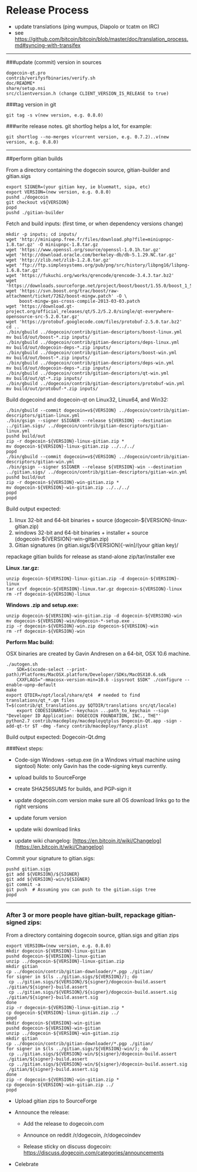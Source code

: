 Release Process
====================

* update translations (ping wumpus, Diapolo or tcatm on IRC)
* see https://github.com/bitcoin/bitcoin/blob/master/doc/translation_process.md#syncing-with-transifex

* * *

###update (commit) version in sources


	dogecoin-qt.pro
	contrib/verifysfbinaries/verify.sh
	doc/README*
	share/setup.nsi
	src/clientversion.h (change CLIENT_VERSION_IS_RELEASE to true)

###tag version in git

	git tag -s v(new version, e.g. 0.8.0)

###write release notes. git shortlog helps a lot, for example:

	git shortlog --no-merges v(current version, e.g. 0.7.2)..v(new version, e.g. 0.8.0)

* * *

##perform gitian builds

 From a directory containing the dogecoin source, gitian-builder and gitian.sigs
  
	export SIGNER=(your gitian key, ie bluematt, sipa, etc)
	export VERSION=(new version, e.g. 0.8.0)
	pushd ./dogecoin
	git checkout v${VERSION}
	popd
	pushd ./gitian-builder

 Fetch and build inputs: (first time, or when dependency versions change)

	mkdir -p inputs; cd inputs/
	wget 'http://miniupnp.free.fr/files/download.php?file=miniupnpc-1.8.tar.gz' -O miniupnpc-1.8.tar.gz
	wget 'https://www.openssl.org/source/openssl-1.0.1h.tar.gz'
	wget 'http://download.oracle.com/berkeley-db/db-5.1.29.NC.tar.gz'
	wget 'http://zlib.net/zlib-1.2.8.tar.gz'
	wget 'ftp://ftp.simplesystems.org/pub/png/src/history/libpng16/libpng-1.6.8.tar.gz'
	wget 'https://fukuchi.org/works/qrencode/qrencode-3.4.3.tar.bz2'
	wget 'https://downloads.sourceforge.net/project/boost/boost/1.55.0/boost_1_55_0.tar.bz2'
	wget 'https://svn.boost.org/trac/boost/raw-attachment/ticket/7262/boost-mingw.patch' -O \
	     boost-mingw-gas-cross-compile-2013-03-03.patch
	wget 'https://download.qt-project.org/official_releases/qt/5.2/5.2.0/single/qt-everywhere-opensource-src-5.2.0.tar.gz'
	wget 'https://protobuf.googlecode.com/files/protobuf-2.5.0.tar.bz2'
	cd ..
	./bin/gbuild ../dogecoin/contrib/gitian-descriptors/boost-linux.yml
	mv build/out/boost-*.zip inputs/
	./bin/gbuild ../dogecoin/contrib/gitian-descriptors/deps-linux.yml
	mv build/out/dogecoin-deps-*.zip inputs/
	./bin/gbuild ../dogecoin/contrib/gitian-descriptors/boost-win.yml
	mv build/out/boost-*.zip inputs/
	./bin/gbuild ../dogecoin/contrib/gitian-descriptors/deps-win.yml
	mv build/out/dogecoin-deps-*.zip inputs/
	./bin/gbuild ../dogecoin/contrib/gitian-descriptors/qt-win.yml
	mv build/out/qt-*.zip inputs/
	./bin/gbuild ../dogecoin/contrib/gitian-descriptors/protobuf-win.yml
	mv build/out/protobuf-*.zip inputs/

 Build dogecoind and dogecoin-qt on Linux32, Linux64, and Win32:
  
	./bin/gbuild --commit dogecoin=v${VERSION} ../dogecoin/contrib/gitian-descriptors/gitian-linux.yml
	./bin/gsign --signer $SIGNER --release ${VERSION} --destination ../gitian.sigs/ ../dogecoin/contrib/gitian-descriptors/gitian-linux.yml
	pushd build/out
	zip -r dogecoin-${VERSION}-linux-gitian.zip *
	mv dogecoin-${VERSION}-linux-gitian.zip ../../../
	popd
	./bin/gbuild --commit dogecoin=v${VERSION} ../dogecoin/contrib/gitian-descriptors/gitian-win.yml
	./bin/gsign --signer $SIGNER --release ${VERSION}-win --destination ../gitian.sigs/ ../dogecoin/contrib/gitian-descriptors/gitian-win.yml
	pushd build/out
	zip -r dogecoin-${VERSION}-win-gitian.zip *
	mv dogecoin-${VERSION}-win-gitian.zip ../../../
	popd
	popd

  Build output expected:

  1. linux 32-bit and 64-bit binaries + source (dogecoin-${VERSION}-linux-gitian.zip)
  2. windows 32-bit and 64-bit binaries + installer + source (dogecoin-${VERSION}-win-gitian.zip)
  3. Gitian signatures (in gitian.sigs/${VERSION}[-win]/(your gitian key)/

repackage gitian builds for release as stand-alone zip/tar/installer exe

**Linux .tar.gz:**

	unzip dogecoin-${VERSION}-linux-gitian.zip -d dogecoin-${VERSION}-linux
	tar czvf dogecoin-${VERSION}-linux.tar.gz dogecoin-${VERSION}-linux
	rm -rf dogecoin-${VERSION}-linux

**Windows .zip and setup.exe:**

	unzip dogecoin-${VERSION}-win-gitian.zip -d dogecoin-${VERSION}-win
	mv dogecoin-${VERSION}-win/dogecoin-*-setup.exe .
	zip -r dogecoin-${VERSION}-win.zip dogecoin-${VERSION}-win
	rm -rf dogecoin-${VERSION}-win

**Perform Mac build:**

  OSX binaries are created by Gavin Andresen on a 64-bit, OSX 10.6 machine.

	./autogen.sh
        SDK=$(xcode-select --print-path)/Platforms/MacOSX.platform/Developer/SDKs/MacOSX10.6.sdk
        CXXFLAGS="-mmacosx-version-min=10.6 -isysroot $SDK" ./configure --enable-upnp-default
	make
	export QTDIR=/opt/local/share/qt4  # needed to find translations/qt_*.qm files
	T=$(contrib/qt_translations.py $QTDIR/translations src/qt/locale)
        export CODESIGNARGS='--keychain ...path_to_keychain --sign "Developer ID Application: DOGECOIN FOUNDATION, INC., THE"'
	python2.7 contrib/macdeploy/macdeployqtplus Dogecoin-Qt.app -sign -add-qt-tr $T -dmg -fancy contrib/macdeploy/fancy.plist

 Build output expected: Dogecoin-Qt.dmg

###Next steps:

* Code-sign Windows -setup.exe (in a Windows virtual machine using signtool)
 Note: only Gavin has the code-signing keys currently.

* upload builds to SourceForge

* create SHA256SUMS for builds, and PGP-sign it

* update dogecoin.com version
  make sure all OS download links go to the right versions
  
* update forum version

* update wiki download links

* update wiki changelog: [https://en.bitcoin.it/wiki/Changelog](https://en.bitcoin.it/wiki/Changelog)

Commit your signature to gitian.sigs:

	pushd gitian.sigs
	git add ${VERSION}/${SIGNER}
	git add ${VERSION}-win/${SIGNER}
	git commit -a
	git push  # Assuming you can push to the gitian.sigs tree
	popd

-------------------------------------------------------------------------

### After 3 or more people have gitian-built, repackage gitian-signed zips:

From a directory containing dogecoin source, gitian.sigs and gitian zips

	export VERSION=(new version, e.g. 0.8.0)
	mkdir dogecoin-${VERSION}-linux-gitian
	pushd dogecoin-${VERSION}-linux-gitian
	unzip ../dogecoin-${VERSION}-linux-gitian.zip
	mkdir gitian
	cp ../dogecoin/contrib/gitian-downloader/*.pgp ./gitian/
	for signer in $(ls ../gitian.sigs/${VERSION}/); do
	 cp ../gitian.sigs/${VERSION}/${signer}/dogecoin-build.assert ./gitian/${signer}-build.assert
	 cp ../gitian.sigs/${VERSION}/${signer}/dogecoin-build.assert.sig ./gitian/${signer}-build.assert.sig
	done
	zip -r dogecoin-${VERSION}-linux-gitian.zip *
	cp dogecoin-${VERSION}-linux-gitian.zip ../
	popd
	mkdir dogecoin-${VERSION}-win-gitian
	pushd dogecoin-${VERSION}-win-gitian
	unzip ../dogecoin-${VERSION}-win-gitian.zip
	mkdir gitian
	cp ../dogecoin/contrib/gitian-downloader/*.pgp ./gitian/
	for signer in $(ls ../gitian.sigs/${VERSION}-win/); do
	 cp ../gitian.sigs/${VERSION}-win/${signer}/dogecoin-build.assert ./gitian/${signer}-build.assert
	 cp ../gitian.sigs/${VERSION}-win/${signer}/dogecoin-build.assert.sig ./gitian/${signer}-build.assert.sig
	done
	zip -r dogecoin-${VERSION}-win-gitian.zip *
	cp dogecoin-${VERSION}-win-gitian.zip ../
	popd

- Upload gitian zips to SourceForge

- Announce the release:

  - Add the release to dogecoin.com

  - Announce on reddit /r/dogecoin, /r/dogecoindev

  - Release sticky on discuss dogecoin: https://discuss.dogecoin.com/categories/announcements

- Celebrate 
